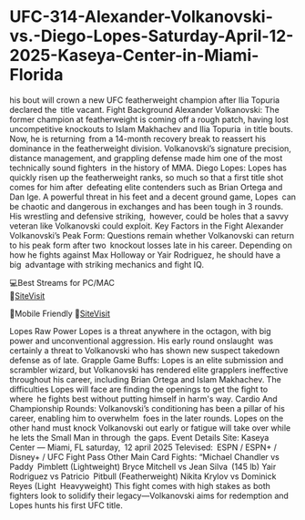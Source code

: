 # UFC-314-Alexander-Volkanovski-vs.-Diego-Lopes-Saturday-April-12-2025-Kaseya-Center-in-Miami-Florida

his bout will crown a new UFC featherweight champion after Ilia Topuria declared the title vacant.
Fight Background
Alexander Volkanovski: The former champion at featherweight is coming off a rough patch, having lost uncompetitive knockouts to Islam Makhachev and Ilia Topuria in title bouts. Now, he is returning from a 14-month recovery break to reassert his dominance in the featherweight division. Volkanovski’s signature precision, distance management, and grappling defense made him one of the most technically sound fighters in the history of MMA.
Diego Lopes: Lopes has quickly risen up the featherweight ranks, so much so that a first title shot comes for him after defeating elite contenders such as Brian Ortega and Dan Ige. A powerful threat in his feet and a decent ground game, Lopes can be chaotic and dangerous in exchanges and has been tough in 3 rounds. His wrestling and defensive striking, however, could be holes that a savvy veteran like Volkanovski could exploit.
Key Factors in the Fight
Alexander Volkanovski’s Peak Form: Questions remain whether Volkanovski can return to his peak form after two knockout losses late in his career. Depending on how he fights against Max Holloway or Yair Rodriguez, he should have a big advantage with striking mechanics and fight IQ.

💻Best Streams for PC/MAC  
🔴[SiteVisit](https://tinyurl.com/GithubUFC)

📲Mobile  Friendly
🔴[SiteVisit](https://tinyurl.com/GithubUFC)


Lopes Raw Power Lopes is a threat anywhere in the octagon, with big power and unconventional aggression. His early round onslaught was certainly a threat to Volkanovski who has shown new suspect takedown defense as of late.
Grapple Game Buffs: Lopes is an elite submission and scrambler wizard, but Volkanovski has rendered elite grapplers ineffective throughout his career, including Brian Ortega and Islam Makhachev. The difficulties Lopes will face are finding the openings to get the fight to where he fights best without putting himself in harm's way.
Cardio And Championship Rounds: Volkanovski’s conditioning has been a pillar of his career, enabling him to overwhelm foes in the later rounds. Lopes on the other hand must knock Volkanovski out early or fatigue will take over while he lets the Small Man in through the gaps.
Event Details
Site: Kaseya Center — Miami, FL
saturday, 12 april 2025
Televised: ESPN / ESPN+ / Disney+ / UFC Fight Pass
Other Main Card Fights:
“Michael Chandler vs Paddy Pimblett (Lightweight)
Bryce Mitchell vs Jean Silva (145 lb)
Yair Rodriguez vs Patricio Pitbull (Featherweight)
Nikita Krylov vs Dominick Reyes (Light Heavyweight)
This fight comes with high stakes as both fighters look to solidify their legacy—Volkanovski aims for redemption and Lopes hunts his first UFC title.
